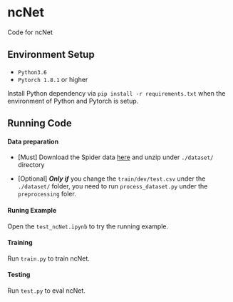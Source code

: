 # ncNet
Code for ncNet

## Environment Setup

* `Python3.6`
* `Pytorch 1.8.1` or higher

Install Python dependency via `pip install -r requirements.txt` when the environment of Python and Pytorch is setup.


## Running Code

#### Data preparation

<!-- * Download [Glove Embedding](xxxxx) and put `glove.6B.100d` under `./dataset/` directory -->

* [Must] Download the Spider data [here](https://drive.google.com/drive/folders/1wmJTcC9R6ah0jBo_ONaZW3ykx5iGMx9j?usp=sharing) and unzip under `./dataset/` directory

* [Optional] **_Only if_** you change the `train/dev/test.csv` under the `./dataset/` folder, you need to run `process_dataset.py` under the `preprocessing` foler. 

#### Runing Example

Open the `test_ncNet.ipynb` to try the running example.

#### Training

Run `train.py` to train ncNet.


#### Testing

Run `test.py` to eval ncNet.

